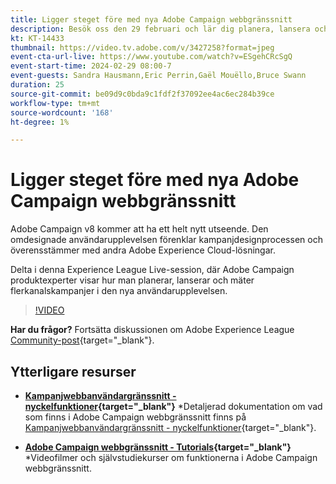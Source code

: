 ```yaml
---
title: Ligger steget före med nya Adobe Campaign webbgränssnitt
description: Besök oss den 29 februari och lär dig planera, lansera och mäta flerkanalsstrategier med nya Adobe Campaign webbgränssnitt.
kt: KT-14433
thumbnail: https://video.tv.adobe.com/v/3427258?format=jpeg
event-cta-url-live: https://www.youtube.com/watch?v=ESgehCRcSgQ
event-start-time: 2024-02-29 08:00-7
event-guests: Sandra Hausmann,Eric Perrin,Gaël Mouëllo,Bruce Swann
duration: 25
source-git-commit: be09d9c0bda9c1fdf2f37092ee4ac6ec284b39ce
workflow-type: tm+mt
source-wordcount: '168'
ht-degree: 1%

---
```


# Ligger steget före med nya Adobe Campaign webbgränssnitt

Adobe Campaign v8 kommer att ha ett helt nytt utseende. Den omdesignade användarupplevelsen förenklar kampanjdesignprocessen och överensstämmer med andra Adobe Experience Cloud-lösningar.

Delta i denna Experience League Live-session, där Adobe Campaign produktexperter visar hur man planerar, lanserar och mäter flerkanalskampanjer i den nya användarupplevelsen.

>[!VIDEO](https://video.tv.adobe.com/v/3427258/?quality=12&learn=on)

**Har du frågor?** Fortsätta diskussionen om Adobe Experience League [Community-post](https://experienceleaguecommunities.adobe.com/t5/adobe-campaign-classic/experience-league-live-post-session-discussion-leaping-ahead/m-p/656893#M2671){target="_blank"}.

## Ytterligare resurser

* **[Kampanjwebbanvändargränssnitt - nyckelfunktioner](https://experienceleague.adobe.com/docs/campaign-web/v8/whats-new.html){target="_blank"}**
*Detaljerad dokumentation om vad som finns i Adobe Campaign webbgränssnitt finns på [Kampanjwebbanvändargränssnitt - nyckelfunktioner](https://experienceleague.adobe.com/docs/campaign-web/v8/whats-new.html){target="_blank"}.

* **[Adobe Campaign webbgränssnitt - Tutorials](https://experienceleague.adobe.com/docs/campaign-web-learn/tutorials/overview.html?lang=en){target="_blank"}**
*Videofilmer och självstudiekurser om funktionerna i Adobe Campaign webbgränssnitt.

